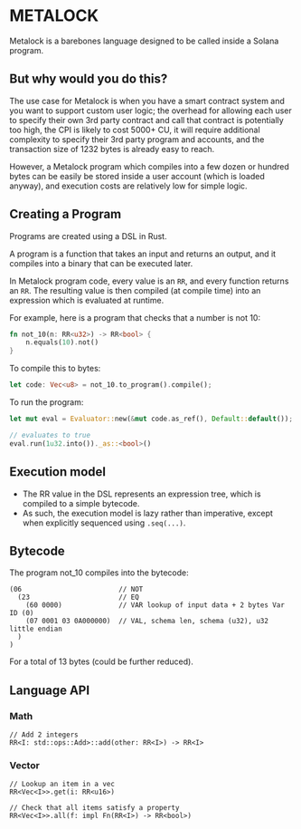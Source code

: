
# METALOCK

Metalock is a barebones language designed to be called inside a Solana program.

## But why would you do this?

The use case for Metalock is when you have a smart contract system and you
want to support custom user logic; the overhead for allowing each user to 
specify their own 3rd party contract and call that contract is potentially too high,
the CPI is likely to cost 5000+ CU, it will require additional complexity to specify 
their 3rd party program and accounts, and the transaction size of 1232 bytes is already
easy to reach.

However, a Metalock program which compiles into a few dozen or hundred bytes can be easily
be stored inside a user account (which is loaded anyway), and execution costs
are relatively low for simple logic.

## Creating a Program

Programs are created using a DSL in Rust.

A program is a function that takes an input and returns an output,
and it compiles into a binary that can be executed later.

In Metalock program code, every value is an `RR`, and every function returns an `RR`. The resulting value is then compiled (at compile time) into an expression which is evaluated at runtime.

For example, here is a program that checks that a number is not 10:

```rust
fn not_10(n: RR<u32>) -> RR<bool> {
    n.equals(10).not()
}
```

To compile this to bytes:

```rust
let code: Vec<u8> = not_10.to_program().compile();
```

To run the program:

```rust
let mut eval = Evaluator::new(&mut code.as_ref(), Default::default());

// evaluates to true
eval.run(1u32.into())._as::<bool>()
```

## Execution model

* The RR value in the DSL represents an expression tree, which is compiled to a simple bytecode.
* As such, the execution model is lazy rather than imperative, except when explicitly sequenced using `.seq(...)`.

## Bytecode

The program not_10 compiles into the bytecode:

```
(06                        // NOT
  (23                      // EQ
    (60 0000)              // VAR lookup of input data + 2 bytes Var ID (0)
    (07 0001 03 0A000000)  // VAL, schema len, schema (u32), u32 little endian
  )
)
```

For a total of 13 bytes (could be further reduced).

## Language API

### Math

```
// Add 2 integers
RR<I: std::ops::Add>::add(other: RR<I>) -> RR<I>
```

### Vector

```
// Lookup an item in a vec
RR<Vec<I>>.get(i: RR<u16>)

// Check that all items satisfy a property
RR<Vec<I>>.all(f: impl Fn(RR<I>) -> RR<bool>)
```
